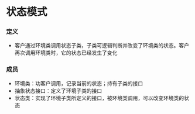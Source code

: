 # 状态模式

### 定义
- 客户通过环境类调用状态子类，子类可逻辑判断并改变了环境类的状态。客户再次调用环境类时，它的状态已经发生了变化

### 成员
- 环境类：功客户调用，记录当前的状态；持有子类的接口
- 抽象状态接口：定义了环境子类的接口
- 状态类：实现了环境子类所定义的接口，被环境类调用，可以改变环境类的状态